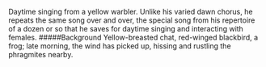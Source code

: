 Daytime singing from a yellow warbler. Unlike his varied dawn chorus, he repeats the same song over and over, the special song from his repertoire of a dozen or so that he saves for daytime singing and interacting with females. 
#####Background
Yellow-breasted chat, red-winged blackbird, a frog; late morning, the wind has picked up, hissing and rustling the phragmites nearby.
